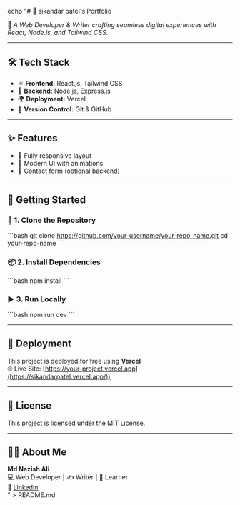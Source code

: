 echo "# 🚀  sikandar patel's Portfolio

🎯 *A Web Developer & Writer crafting seamless digital experiences with React, Node.js, and Tailwind CSS.*

---

## 🛠️ Tech Stack

- ⚛️ **Frontend:** React.js, Tailwind CSS  
- 🧠 **Backend:** Node.js, Express.js  
- 🌍 **Deployment:** Vercel  
- 🔁 **Version Control:** Git & GitHub  

---

## ✨ Features

- 📱 Fully responsive layout  
- 🎨 Modern UI with animations  
- 💬 Contact form (optional backend)  


---

## 🧪 Getting Started

### 🧾 1. Clone the Repository

\`\`\`bash
git clone https://github.com/your-username/your-repo-name.git
cd your-repo-name
\`\`\`

### 📦 2. Install Dependencies

\`\`\`bash
npm install
\`\`\`

### ▶️ 3. Run Locally

\`\`\`bash
npm run dev
\`\`\`

---

## 🚀 Deployment

This project is deployed for free using **Vercel**  
🌐 Live Site: [https://your-project.vercel.app](https://sikandarpatel.vercel.app/))

---

## 📃 License

This project is licensed under the MIT License.

---

## 🙋‍♂️ About Me

**Md Nazish Ali**  
💻 Web Developer | ✍️ Writer | 🌱 Learner  
🔗 [LinkedIn](https://www.linkedin.com/in/nazish-patel-8a71272a0)  
" > README.md
